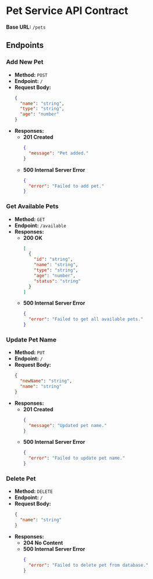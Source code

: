 # Pet Service API Contract

**Base URL:** `/pets`

## Endpoints

### Add New Pet

- **Method:** `POST`
- **Endpoint:** `/`
- **Request Body:**
  ```json
  {
    "name": "string",
    "type": "string",
    "age": "number"
  }
  ```
- **Responses:**
  - **201 Created**
    ```json
    {
      "message": "Pet added."
    }
    ```
  - **500 Internal Server Error**
    ```json
    {
      "error": "Failed to add pet."
    }
    ```

### Get Available Pets

- **Method:** `GET`
- **Endpoint:** `/available`
- **Responses:**
  - **200 OK**
    ```json
    [
      {
        "id": "string",
        "name": "string",
        "type": "string",
        "age": "number",
        "status": "string"
      }
    ]
    ```
  - **500 Internal Server Error**
    ```json
    {
      "error": "Failed to get all available pets."
    }
    ```

### Update Pet Name

- **Method:** `PUT`
- **Endpoint:** `/`
- **Request Body:**
  ```json
  {
    "newName": "string",
    "name": "string"
  }
  ```
- **Responses:**
  - **201 Created**
    ```json
    {
      "message": "Updated pet name."
    }
    ```
  - **500 Internal Server Error**
    ```json
    {
      "error": "Failed to update pet name."
    }
    ```

### Delete Pet

- **Method:** `DELETE`
- **Endpoint:** `/`
- **Request Body:**
  ```json
  {
    "name": "string"
  }
  ```
- **Responses:**
  - **204 No Content**
  - **500 Internal Server Error**
    ```json
    {
      "error": "Failed to delete pet from database."
    }
    ```
